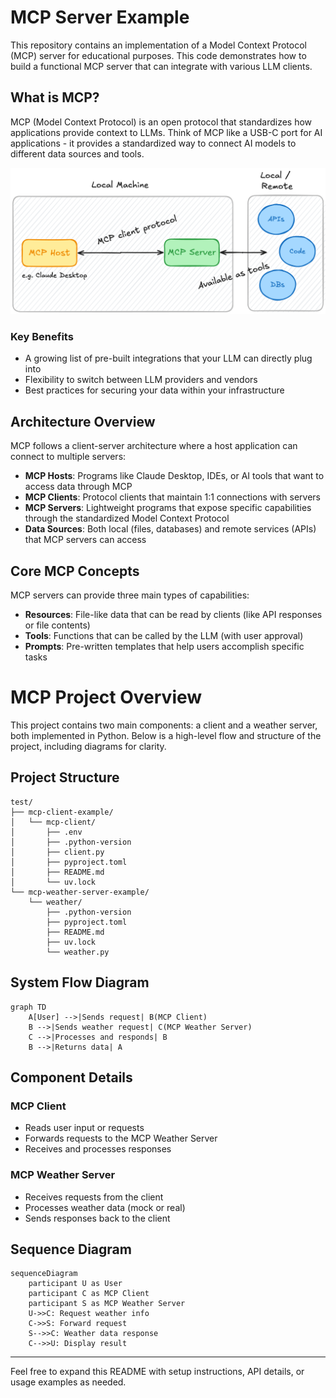 # MCP Server Example

This repository contains an implementation of a Model Context Protocol (MCP) server for educational purposes. This code demonstrates how to build a functional MCP server that can integrate with various LLM clients.

## What is MCP?

MCP (Model Context Protocol) is an open protocol that standardizes how applications provide context to LLMs. Think of MCP like a USB-C port for AI applications - it provides a standardized way to connect AI models to different data sources and tools.

![MCP Diagram](img/mcpimg.png)

### Key Benefits

- A growing list of pre-built integrations that your LLM can directly plug into
- Flexibility to switch between LLM providers and vendors
- Best practices for securing your data within your infrastructure

## Architecture Overview

MCP follows a client-server architecture where a host application can connect to multiple servers:

- **MCP Hosts**: Programs like Claude Desktop, IDEs, or AI tools that want to access data through MCP
- **MCP Clients**: Protocol clients that maintain 1:1 connections with servers
- **MCP Servers**: Lightweight programs that expose specific capabilities through the standardized Model Context Protocol
- **Data Sources**: Both local (files, databases) and remote services (APIs) that MCP servers can access

## Core MCP Concepts

MCP servers can provide three main types of capabilities:

- **Resources**: File-like data that can be read by clients (like API responses or file contents)
- **Tools**: Functions that can be called by the LLM (with user approval)
- **Prompts**: Pre-written templates that help users accomplish specific tasks

# MCP Project Overview

This project contains two main components: a client and a weather server, both implemented in Python. Below is a high-level flow and structure of the project, including diagrams for clarity.

## Project Structure

```
test/
├── mcp-client-example/
│   └── mcp-client/
│       ├── .env
│       ├── .python-version
│       ├── client.py
│       ├── pyproject.toml
│       ├── README.md
│       └── uv.lock
└── mcp-weather-server-example/
    └── weather/
        ├── .python-version
        ├── pyproject.toml
        ├── README.md
        ├── uv.lock
        └── weather.py
```

## System Flow Diagram

```mermaid
graph TD
    A[User] -->|Sends request| B(MCP Client)
    B -->|Sends weather request| C(MCP Weather Server)
    C -->|Processes and responds| B
    B -->|Returns data| A
```

## Component Details

### MCP Client
- Reads user input or requests
- Forwards requests to the MCP Weather Server
- Receives and processes responses

### MCP Weather Server
- Receives requests from the client
- Processes weather data (mock or real)
- Sends responses back to the client

## Sequence Diagram

```mermaid
sequenceDiagram
    participant U as User
    participant C as MCP Client
    participant S as MCP Weather Server
    U->>C: Request weather info
    C->>S: Forward request
    S-->>C: Weather data response
    C-->>U: Display result
```

---

Feel free to expand this README with setup instructions, API details, or usage examples as needed.
